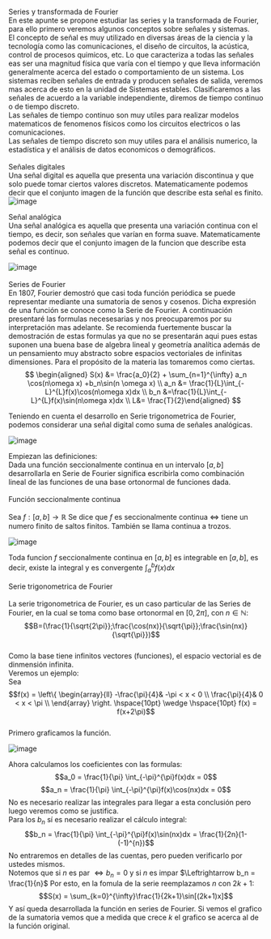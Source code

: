 Series y transformada de Fourier\
En este apunte se propone estudiar las series y la transformada de
Fourier, para ello primero veremos algunos conceptos sobre señales y
sistemas.\
El concepto de señal es muy utilizado en diversas áreas de la ciencia y
la tecnología como las comunicaciones, el diseño de circuitos, la
acústica, control de procesos quimicos, etc. Lo que caracteriza a todas
las señales eas ser una magnitud física que varía con el tiempo y que
lleva información generalmente acerca del estado o comportamiento de un
sistema. Los sistemas reciben señales de entrada y producen señales de
salida, veremos mas acerca de esto en la unidad de Sistemas estables.
Clasificaremos a las señales de acuerdo a la variable independiente,
diremos de tiempo continuo o de tiempo discreto.\
Las señales de tiempo continuo son muy utiles para realizar modelos
matematicos de fenomenos físicos como los circuitos electricos o las
comunicaciones.\
Las señales de tiempo discreto son muy utiles para el análisis numerico,
la estadística y el análisis de datos economicos o demográficos.\
\
Señales digitales\
Una señal digital es aquella que presenta una variación discontinua y
que solo puede tomar ciertos valores discretos. Matematicamente podemos
decir que el conjunto imagen de la función que describe esta señal es
finito. ![image](../../../Imagenes/Superior/Fourier/Fourier01.PNG)

Señal analógica\
Una señal analógica es aquella que presenta una variación continua con
el tiempo, es decir, son señales que varían en forma suave.
Matematicamente podemos decir que el conjunto imagen de la funcion que
describe esta señal es continuo.

![image](../../../Imagenes/Superior/Fourier/Fourier02.PNG)\
\
Series de Fourier\
En 1807, Fourier demostró que casi toda función periódica se puede
representar mediante una sumatoria de senos y cosenos. Dicha expresión
de una función se conoce como la Serie de Fourier. A continuación
presentaré las formulas necesesarias y nos preocuparemos por su
interpretación mas adelante. Se recomienda fuertemente buscar la
demostración de estas formulas ya que no se presentarán aqui pues estas
suponen una buena base de algebra lineal y geometría analítica además de
un pensamiento muy abstracto sobre espacios vectoriales de infinitas
dimensiones. Para el propósito de la materia las tomaremos como ciertas.
$$
\begin{aligned}
S(x)  &= \frac{a_0}{2} + \sum_{n=1}^{\infty} a_n \cos(n\omega x) +b_n\sin(n \omega x) \\
 a_n &= \frac{1}{L}\int_{-L}^{L}f(x)\cos(n\omega x)dx  \\
 b_n &=\frac{1}{L}\int_{-L}^{L}f(x)\sin(n\omega x)dx  \\
  L&= \frac{T}{2}\end{aligned}
  $$

Teniendo en cuenta el desarrollo en Serie trigonometrica de Fourier,
podemos considerar una señal digital como suma de señales analógicas.

![image](../../../Imagenes/Superior/Fourier/Fourier03.PNG)

Empiezan las definiciones:\
Dada una función seccionalmente continua en un intervalo $[a,b]$
desarrollarla en Serie de Fourier significa escribirla como combinación
lineal de las funciones de una base ortonormal de funciones dada.\
\
Función seccionalmente continua\
\
Sea $f:[a,b]\rightarrow \mathbb{R}$ Se dice que $f$ es seccionalmente
continua $\Leftrightarrow$ tiene un numero finito de saltos finitos.
También se llama continua a trozos.

![image](../../../Imagenes/Superior/Fourier/Fourier04.PNG)

Toda funcion $f$ seccionalmente continua en $[a,b]$ es integrable en
$[a,b]$, es decir, existe la integral y es convergente
$\int_{a}^{b}f(x)dx$\
\
Serie trigonometrica de Fourier\
\
La serie trigonometrica de Fourier, es un caso particular de las Series
de Fourier, en la cual se toma como base ortonormal en $[0,2\pi]$, con
$n\in \mathbb{N}$:
$$B=(\frac{1}{\sqrt{2\pi}};\frac{\cos(nx)}{\sqrt{\pi}};\frac{\sin(nx)}{\sqrt{\pi}})$$\
Como la base tiene infinitos vectores (funciones), el espacio vectorial
es de dinmensión infinita.\
Veremos un ejemplo:\
Sea $$f(x) = \left\{
    \begin{array}{ll}
        -\frac{\pi}{4}&  -\pi < x < 0 \\
        \frac{\pi}{4}& 0 < x < \pi \\
    \end{array}
\right. \hspace{10pt} \wedge \hspace{10pt} f(x) = f(x+2\pi)$$\
Primero graficamos la función.

![image](../../../Imagenes/Superior/Fourier/Fourier05.PNG)

Ahora calculamos los coeficientes con las formulas:
$$a_0 = \frac{1}{\pi} \int_{-\pi}^{\pi}f(x)dx = 0$$
$$a_n = \frac{1}{\pi} \int_{-\pi}^{\pi}f(x)\cos(nx)dx = 0$$ No es
necesario realizar las integrales para llegar a esta conclusión pero
luego veremos como se justifica.\
Para los $b_n$ sí es necesario realizar el cálculo integral:
$$b_n = \frac{1}{\pi} \int_{-\pi}^{\pi}f(x)\sin(nx)dx = \frac{1}{2n}(1-(-1)^{n})$$
No entraremos en detalles de las cuentas, pero pueden verificarlo por
ustedes mismos.\
Notemos que si $n$ es par $\Leftrightarrow b_n=0$ y si $n$ es impar
$\Leftrightarrow b_n = \frac{1}{n}$ Por esto, en la fomula de la serie
reemplazamos $n$ con $2k+1$:
$$S(x) = \sum_{k=0}^{\infty}\frac{1}{2k+1}\sin[(2k+1)x]$$ Y así queda
desarrollada la función en series de Fourier. Si vemos el grafico de la
sumatoria vemos que a medida que crece $k$ el grafico se acerca al de la
función original.
